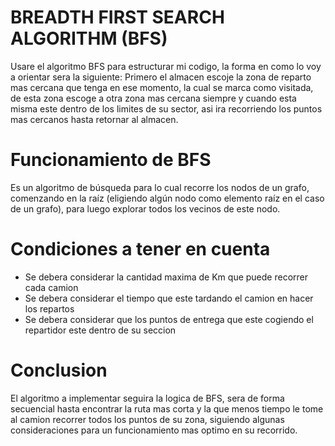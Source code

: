 # BREADTH FIRST SEARCH ALGORITHM (BFS)
Usare el algoritmo BFS para estructurar mi codigo, la forma en como lo voy a orientar sera la siguiente:
Primero el almacen escoje la zona de reparto mas cercana que tenga en ese momento, la cual se marca como visitada, de esta zona escoge a otra zona mas cercana siempre y cuando esta misma este dentro de los limites de su sector, asi ira recorriendo los puntos mas cercanos hasta retornar al almacen.
# Funcionamiento de BFS
Es un algoritmo de búsqueda para lo cual recorre los nodos de un grafo, comenzando en la raíz (eligiendo algún nodo como elemento raíz en el caso de un grafo), para luego explorar todos los vecinos de este nodo.
# Condiciones a tener en cuenta
- Se debera considerar la cantidad maxima de Km que puede recorrer cada camion
- Se debera considerar el tiempo que este tardando el camion en hacer los repartos
- Se debera considerar que los puntos de entrega que este cogiendo el repartidor este dentro de su seccion
# Conclusion 
El algoritmo a implementar seguira la logica de BFS, sera de forma secuencial hasta encontrar la ruta mas corta y la que menos tiempo le tome al camion recorrer todos los puntos de su zona, siguiendo algunas consideraciones para un funcionamiento mas optimo en su recorrido.
